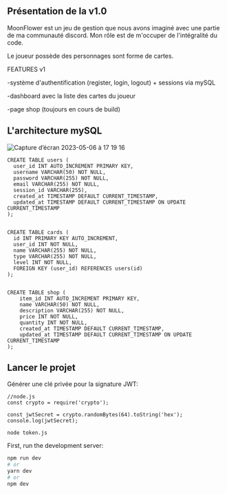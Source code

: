 ## Présentation de la v1.0

MoonFlower est un jeu de gestion que nous avons imaginé avec une partie de ma communauté discord.
Mon rôle est de m'occuper de l'intégralité du code.

Le joueur possède des personnages sont forme de cartes.

FEATURES v1

-système d'authentification (register, login, logout) + sessions via mySQL

-dashboard avec la liste des cartes du joueur

-page shop (toujours en cours de build)

## L'architecture mySQL

![Capture d’écran 2023-05-06 à 17 19 16](https://user-images.githubusercontent.com/86530475/236633118-b481c1dd-bbc1-406d-a900-27ea38289d63.png)

```
CREATE TABLE users (
  user_id INT AUTO_INCREMENT PRIMARY KEY,
  username VARCHAR(50) NOT NULL,
  password VARCHAR(255) NOT NULL,
  email VARCHAR(255) NOT NULL,
  session_id VARCHAR(255),
  created_at TIMESTAMP DEFAULT CURRENT_TIMESTAMP,
  updated_at TIMESTAMP DEFAULT CURRENT_TIMESTAMP ON UPDATE CURRENT_TIMESTAMP
);


CREATE TABLE cards (
  id INT PRIMARY KEY AUTO_INCREMENT,
  user_id INT NOT NULL,
  name VARCHAR(255) NOT NULL,
  type VARCHAR(255) NOT NULL,
  level INT NOT NULL,
  FOREIGN KEY (user_id) REFERENCES users(id)
);


CREATE TABLE shop (
    item_id INT AUTO_INCREMENT PRIMARY KEY,
    name VARCHAR(50) NOT NULL,
    description VARCHAR(255) NOT NULL,
    price INT NOT NULL,
    quantity INT NOT NULL,
    created_at TIMESTAMP DEFAULT CURRENT_TIMESTAMP,
    updated_at TIMESTAMP DEFAULT CURRENT_TIMESTAMP ON UPDATE CURRENT_TIMESTAMP
);

```

## Lancer le projet

Générer une clé privée pour la signature JWT:

```
//node.js
const crypto = require('crypto');

const jwtSecret = crypto.randomBytes(64).toString('hex');
console.log(jwtSecret);

```

```
node token.js
```

First, run the development server:

```bash
npm run dev
# or
yarn dev
# or
npm dev
```



